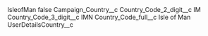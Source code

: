 <?xml version="1.0" encoding="UTF-8"?>
<CustomMetadata xmlns="http://soap.sforce.com/2006/04/metadata" xmlns:xsi="http://www.w3.org/2001/XMLSchema-instance" xmlns:xsd="http://www.w3.org/2001/XMLSchema">
    <label>IsleofMan</label>
    <protected>false</protected>
    <values>
        <field>Campaign_Country__c</field>
        <value xsi:nil="true"/>
    </values>
    <values>
        <field>Country_Code_2_digit__c</field>
        <value xsi:type="xsd:string">IM</value>
    </values>
    <values>
        <field>Country_Code_3_digit__c</field>
        <value xsi:type="xsd:string">IMN</value>
    </values>
    <values>
        <field>Country_Code_full__c</field>
        <value xsi:type="xsd:string">Isle of Man</value>
    </values>
    <values>
        <field>UserDetailsCountry__c</field>
        <value xsi:nil="true"/>
    </values>
</CustomMetadata>
